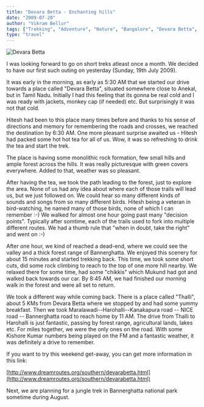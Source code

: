```yaml
---
title: "Devara Betta - Enchanting hills"
date: "2009-07-20"
author: "Vikram Bellur"
tags: ["Trekking", "Adventure", "Nature", "Bangalore", "Devara Betta", "Hills", "Forest"]
type: "travel"
---
```


![Devara Betta](https://blogger.googleusercontent.com/img/b/R29vZ2xl/AVvXsEgkvq8Vkap3fXq0PkXpVRuleycp4nqSsSeMHgRbufVGl7kfbtyOrYvBkcgDd0thBiD394nLsYmXwzABisVDO2c5hzLoF9s5Rojgt6yNeHu1Q3aoAIvJiL09zrK0nCBduQ4GxVy13lkAFPkU/s1600-h/19072009478.jpg)

I was looking forward to go on short treks atleast once a month. We decided to have our first such outing on yesterday (Sunday, 19th July 2009).

It was early in the morning, as early as 5:30 AM that we started our drive towards a place called "Devara Betta", situated somewhere close to Anekal, but in Tamil Nadu. Initially I had this feeling that its gonna be real cold and I was ready with jackets, monkey cap (if needed) etc. But surprisingly it was not that cold.

Hitesh had been to this place many times before and thanks to his sense of directions and memory for remembering the roads and crosses, we reached the destination by 6:30 AM. One more pleasant surprise awaited us - Hitesh had packed some hot hot tea for all of us. Wow, it was so refreshing to drink the tea and start the trek.

The place is having some monolithic rock formation, few small hills and ample forest across the hills. It was really picturesque with green covers everywhere. Added to that, weather was so pleasant.

After having the tea, we took the path leading to the forest, just to explore the area. None of us had any idea about where each of those trails will lead us, but we just followed on. We could hear so many different kinds of sounds and songs from so many different birds. Hitesh being a veteran in bird-watching, he named many of those birds, none of which I can remember :-) We walked for almost one hour going past many "decision points". Typically after somtime, each of the trails used to fork into multiple different routes. We had a thumb rule that "when in doubt, take the right" and went on :-)

After one hour, we kind of reached a dead-end, where we could see the valley and a thick forest range of Bannerghatta. We enjoyed this scenery for about 15 minutes and started trekking back. This time, we took some short cuts, did some rock climbing to reach to the top of one more hill nearby. We relaxed there for some time, had some "chikkis" which Mukund had got and walked back towards our car. By 8:45 AM, we had finished our morning walk in the forest and were all set to return.

We took a different way while coming back. There is a place called "Thalli", about 5 KMs from Devara Betta where we stopped by and had some yummy breakfast. Then we took Maralawadi--Harohalli--Kanakapura road -- NICE road -- Bannerghatta road to reach home by 11 AM. The drive from Thalli to Harohalli is just fantastic, passing by forest range, agricultural lands, lakes etc. For miles together, we were the only ones on the road. With some Kishore Kumar numbers being played on the FM and a fantastic weather, it was definitely a drive to remember.

If you want to try this weekend get-away, you can get more information in this link:

[http://www.dreamroutes.org/southern/devarabetta.html](http://www.dreamroutes.org/southern/devarabetta.html)

Next, we are planning for a jungle trek in Bannerghatta national park sometime during August.
